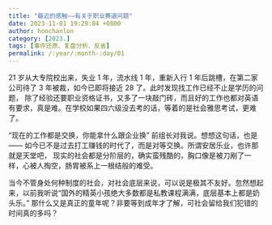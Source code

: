 ```yaml
---
title: "最近的感触——有关于职业赛道问题"
date: 2023-11-01 19:29:04 +0800
author: hoochanlon
category: [2023.]
tags: [事件还原、复盘分析、反省]
permalink: /:year/:month-:day/01
---
```


21 岁从大专院校出来，失业 1 年，流水线 1 年，重新入行 1 年后跳槽，在第二家公司待了 3 年被裁，如今已即将接近 28 了。此时发现找工作已经不止是学历的问题，
除了经验还要职业资格证书，又多了一块敲门砖，而且好的工作也都对英语有要求，真是难。在学校如果四六级没去考的话，等着的是社会雅思考试，更难了。

<!-- more -->

“现在的工作都是交换，你能拿什么跟企业换” 前组长对我说。想想这句话，也是 —— 如今已不是过去打工赚钱的时代了，而是对等交换。所谓安居乐业，也许那就是天堂吧，
现实的社会都是分阶层的，确实蛮残酷的，胸口像是被刀剐了一样，心被人掏空，肠胃被系上一根结般的难受。

当今不管身处何种制度的社会，对社会底层来说，可以说是极其不友好。忽然想起来，以前我听说“国外的精英小孩绝大多数都是私教课程满满，底层基本上都是奶头乐。”
那什么又是真正的童年呢？非要等到成年才了解，可社会留给我们犯错的时间真的多吗？
